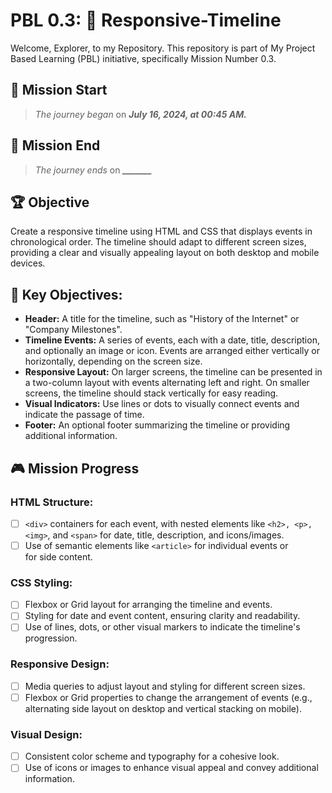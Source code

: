 # PBL 0.3: 📱 Responsive-Timeline
Welcome, Explorer, to my Repository. This repository is part of My Project Based Learning (PBL) initiative, specifically Mission Number 0.3. 

## 🚀 Mission Start
> *The journey began* on ***July 16, 2024, at 00:45 AM.***

## 🚀 Mission End
> *The journey ends* on ***_______***

## 🏆 Objective
Create a responsive timeline using HTML and CSS that displays events in chronological order. The timeline should adapt to different screen sizes, providing a clear and visually appealing layout on both desktop and mobile devices.

## 🎯 Key Objectives:
- **Header:** A title for the timeline, such as "History of the Internet" or "Company Milestones".
- **Timeline Events:** A series of events, each with a date, title, description, and optionally an image or icon. Events are arranged either vertically or horizontally, depending on the screen size.
- **Responsive Layout:** On larger screens, the timeline can be presented in a two-column layout with events alternating left and right. On smaller screens, the timeline should stack vertically for easy reading.
- **Visual Indicators:** Use lines or dots to visually connect events and indicate the passage of time.
- **Footer:** An optional footer summarizing the timeline or providing additional information.

## 🎮 Mission Progress
### HTML Structure:
- [ ] `<div>` containers for each event, with nested elements like `<h2>, <p>, <img>`, and `<span>` for date, title, description, and icons/images.
- [ ] Use of semantic elements like `<article>` for individual events or <aside> for side content.

### CSS Styling:
- [ ] Flexbox or Grid layout for arranging the timeline and events.
- [ ] Styling for date and event content, ensuring clarity and readability.
- [ ] Use of lines, dots, or other visual markers to indicate the timeline's progression.

### Responsive Design:
- [ ] Media queries to adjust layout and styling for different screen sizes.
- [ ] Flexbox or Grid properties to change the arrangement of events (e.g., alternating side layout on desktop and vertical stacking on mobile).

### Visual Design:
- [ ] Consistent color scheme and typography for a cohesive look.
- [ ] Use of icons or images to enhance visual appeal and convey additional information.

